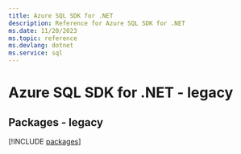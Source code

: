```yaml
---
title: Azure SQL SDK for .NET
description: Reference for Azure SQL SDK for .NET
ms.date: 11/20/2023
ms.topic: reference
ms.devlang: dotnet
ms.service: sql
---
```

# Azure SQL SDK for .NET - legacy
## Packages - legacy
[!INCLUDE [packages](sql-index.md)]